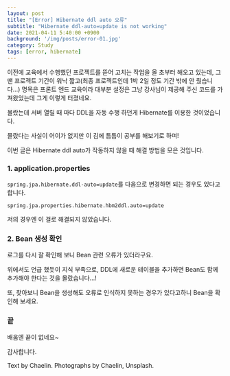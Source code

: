 ```yaml
---
layout: post
title: "[Error] Hibernate ddl auto 오류"
subtitle: "Hibernate ddl-auto=update is not working"
date: 2021-04-11 5:40:00 +0900
background: '/img/posts/error-01.jpg'
category: Study
tags: [error, hibernate]
---
```

이전에 교육에서 수행했던 프로젝트를 뜯어 고치는 작업을 올 초부터 해오고 있는데, 그 땐 프로젝트 기간이 워낙 짧고(최종 프로젝트인데 1박 2일 정도 기간 밖에 안 줬습니다...) 명목은 프론트 엔드 교육이라 대부분 설정은 그냥 강사님이 제공해 주신 코드를 가져왔었는데 그게 이렇게 터졌네요.

몰랐는데 서버 열릴 때 마다 DDL을 자동 수행 하던게 Hibernate를 이용한 것이었습니다.

몰랐다는 사실이 어이가 없지만 이 김에 틈틈이 공부를 해보기로 하며! 

이번 글은 Hibernate ddl auto가 작동하지 않을 때 해결 방법을 모은 것입니다.

### 1. application.properties
```spring.jpa.hibernate.ddl-auto=update```를 다음으로 변경하면 되는 경우도 있다고 합니다.

```
spring.jpa.properties.hibernate.hbm2ddl.auto=update
```

저의 경우엔 이 걸로 해결되지 않았습니다.


### 2. Bean 생성 확인
로그를 다시 잘 확인해 보니 Bean 관련 오류가 있더라구요.

위에서도 언급 했듯이 지식 부족으로, DDL에 새로운 테이블을 추가하면 Bean도 함께 추가해야 한다는 것을 몰랐습니다...!

또, 찾아보니 Bean을 생성해도 오류로 인식하지 못하는 경우가 있다고하니 Bean을 확인해 보세요.

### 끝
배움엔 끝이 없네요~

감사합니다.

<p class = "placeholder">Text by Chaelin. Photographs by Chaelin, Unsplash.</p>